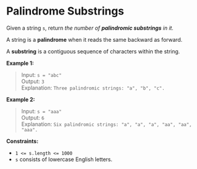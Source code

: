 # Palindrome Substrings

Given a string `s`, return *the number of **palindromic substrings** in it.*

A string is a **palindrome** when it reads the same backward as forward.

A **substring** is a contiguous sequence of characters within the string.

**Example 1:**

> Input: `s = "abc"`  
> Output: `3`  
> Explanation: `Three palindromic strings: "a", "b", "c".`

**Example 2:**

> Input: `s = "aaa"`  
> Output: `6`  
> Explanation: `Six palindromic strings: "a", "a", "a", "aa", "aa", "aaa".`

**Constraints:**

* `1 <= s.length <= 1000`
* `s` consists of lowercase English letters.
